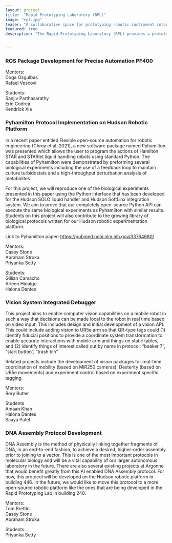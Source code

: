 ```yaml
---
layout: project
title:  "Rapid Prototyping Laboratory (RPL)"
image: "rpl.jpg"  
teaser: "A collaborative space for prototyping robotic instrument integrations before deployment into production."
featured: true
description: "The Rapid Prototyping Laboratory (RPL) provides a prototyping space for Argonne's Autonomous Discovery effort and serves as a hub for students and cross-lab collaboration." 


---
```



### ROS Package Development for Precise Automation PF400

Mentors:
</br>Doga Ozgulbas
</br>Rafael Vescovi

Students:
</br>Sanjiv Parthasarathy
</br>Eric Codrea
</br>Kendrick Xie

### Pyhamilton Protocol Implementation on Hudson Robotic Platform

In a recent paper entitled Flexible open-source automation for robotic engineering (Chroy et al. 2021), a new software package named Pyhamilton was presented which allows the user to program the actions of Hamilton STAR and STARlet liquid handling robots using standard Python. The capabilities of Pyhamilton were demonstrated by preforming several biological experiments including the use of a feedback loop to maintain culture turbidostats and a high-throughput perturbation analysis of metabolites.

For this project, we will reproduce one of the biological experiments presented in this paper using the Python interface that has been developed for the Hudson SOLO liquid handler and Hudson SoftLinx integration system. We aim to prove that our completely open-source Python API can execute the same biological experiments as Pyhamilton with similar results. Students on this project will also contribute to the growing library of biological protocols written for our Hudson robotic experimentation platform.

Link to Pyhamilton paper:
<https://pubmed.ncbi.nlm.nih.gov/33764680/>

Mentors:
</br>Casey Stone
</br>Abraham Stroka
</br>Priyanka Setty

Students:
</br>Gillian Camacho
</br>Arleen Hidalgo
</br>Halona Dantes

### Vision System Integrated Debugger

This project aims to enable computer vision capabilities on a mobile robot in such a way that decisions can be made local to the robot in real time based on video input. This includes design and initial development of a vision API.  This could include adding vision to UR5e arm so that QR-type tags could (1) identify fiducial positions to provide a coordinate system transformation to enable accurate interactions with mobile arm and things on static tables, and (2) identify things of interest called out by name in protocol: “beaker 7”, “start button”, “trash bin”

Related projects include the development of vision packages for real-time coordination of mobility (based on MiR250 cameras); Dexterity (based on UR5e movements) and experiment control based on experiment specific tagging.

Mentors:
</br>Rory Butler

Students
</br>Amaan Khan
</br>Halona Dantes
</br>Saaya Patel

### DNA Assembly Protocol Development

DNA Assembly is the method of physically linking together fragments of DNA, in an end-to-end fashion, to achieve a desired, higher-order assembly prior to joining to a vector.  This is one of the most important protocols in molecular biology and will be a vital capability of our larger autonomous laboratory in the future. There are also several existing projects at Argonne that would benefit greatly from this AI enabled DNA Assembly protocol. For now, this protocol will be developed on the Hudson robotic platform in building 446. In the future, we would like to move this protocol to a more open-source robotic platform like the ones that are being developed in the Rapid Prototyping Lab in building 240.

Mentors:
</br>Tom Brettin
</br>Casey Stone
</br>Abraham Stroka

Students:
</br>Priyanka Setty
